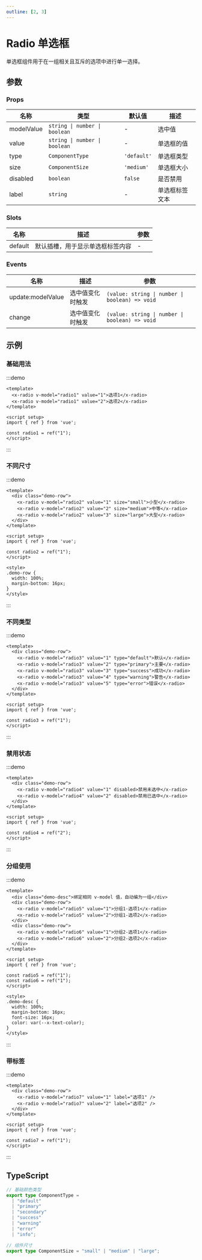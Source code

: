 ```yaml
---
outline: [2, 3]
---
```


<style>
  .x-radio {
    margin-right: var(--x-gap-medium);
    margin-bottom: var(--x-gap-medium);
  }
</style>

# Radio 单选框

单选框组件用于在一组相关且互斥的选项中进行单一选择。

## 参数

### Props

| 名称 | 类型 | 默认值 | 描述 |
| --- | --- | --- | --- |
| modelValue | `string \| number \| boolean` | - | 选中值 |
| value | `string \| number \| boolean` | - | 单选框的值 |
| type | `ComponentType` | `'default'` | 单选框类型 |
| size | `ComponentSize` | `'medium'` | 单选框大小 |
| disabled | `boolean` | `false` | 是否禁用 |
| label | `string` | - | 单选框标签文本 |

### Slots

| 名称 | 描述 | 参数 |
| --- | --- | --- |
| default | 默认插槽，用于显示单选框标签内容 | - |

### Events

| 名称 | 描述 | 参数 |
| --- | --- | --- |
| update:modelValue | 选中值变化时触发 | `(value: string \| number \| boolean) => void` |
| change | 选中值变化时触发 | `(value: string \| number \| boolean) => void` |

## 示例

### 基础用法

:::demo

```vue
<template>
  <x-radio v-model="radio1" value="1">选项1</x-radio>
  <x-radio v-model="radio1" value="2">选项2</x-radio>
</template>

<script setup>
import { ref } from 'vue';

const radio1 = ref("1");
</script>
```

:::

### 不同尺寸

:::demo

```vue
<template>
  <div class="demo-row">
    <x-radio v-model="radio2" value="1" size="small">小型</x-radio>
    <x-radio v-model="radio2" value="2" size="medium">中等</x-radio>
    <x-radio v-model="radio2" value="3" size="large">大型</x-radio>
  </div>
</template>

<script setup>
import { ref } from 'vue';

const radio2 = ref("1");
</script>

<style>
.demo-row {
  width: 100%;
  margin-bottom: 16px;
}
</style>
```

:::

### 不同类型

:::demo

```vue
<template>
  <div class="demo-row">
    <x-radio v-model="radio3" value="1" type="default">默认</x-radio>
    <x-radio v-model="radio3" value="2" type="primary">主要</x-radio>
    <x-radio v-model="radio3" value="3" type="success">成功</x-radio>
    <x-radio v-model="radio3" value="4" type="warning">警告</x-radio>
    <x-radio v-model="radio3" value="5" type="error">错误</x-radio>
  </div>
</template>

<script setup>
import { ref } from 'vue';

const radio3 = ref("1");
</script>
```

:::

### 禁用状态

:::demo

```vue
<template>
  <div class="demo-row">
    <x-radio v-model="radio4" value="1" disabled>禁用未选中</x-radio>
    <x-radio v-model="radio4" value="2" disabled>禁用已选中</x-radio>
  </div>
</template>

<script setup>
import { ref } from 'vue';

const radio4 = ref("2");
</script>
```

:::

### 分组使用

:::demo

```vue
<template>
  <div class="demo-desc">绑定相同 v-model 值，自动编为一组</div>
  <div class="demo-row">
    <x-radio v-model="radio5" value="1">分组1-选项1</x-radio>
    <x-radio v-model="radio5" value="2">分组1-选项2</x-radio>
  </div>
  <div class="demo-row">
    <x-radio v-model="radio6" value="1">分组2-选项1</x-radio>
    <x-radio v-model="radio6" value="2">分组2-选项2</x-radio>
  </div>
</template>

<script setup>
import { ref } from 'vue';

const radio5 = ref("1");
const radio6 = ref("1");
</script>

<style>
.demo-desc {
  width: 100%;
  margin-bottom: 16px;
  font-size: 16px;
  color: var(--x-text-color);
}
</style>
```

:::

### 带标签

:::demo

```vue
<template>
  <div class="demo-row">
    <x-radio v-model="radio7" value="1" label="选项1" />
    <x-radio v-model="radio7" value="2" label="选项2" />
  </div>
</template>

<script setup>
import { ref } from 'vue';

const radio7 = ref("1");
</script>
```

:::

## TypeScript

```ts
// 基础颜色类型
export type ComponentType =
  | "default"
  | "primary"
  | "secondary"
  | "success"
  | "warning"
  | "error"
  | "info";

// 组件尺寸
export type ComponentSize = "small" | "medium" | "large";
```
